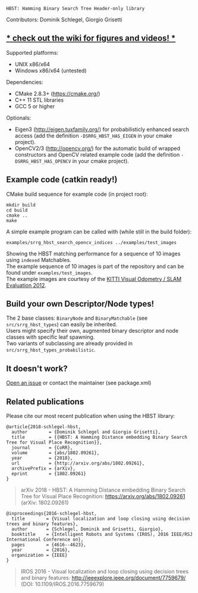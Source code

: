     HBST: Hamming Binary Search Tree Header-only library
Contributors: Dominik Schlegel, Giorgio Grisetti
## [* check out the wiki for figures and videos! *](https://gitlab.com/srrg-software/srrg_hbst/wikis/home)
Supported platforms:
- UNIX x86/x64
- Windows x86/x64 (untested) <br/>

Dependencies:
- CMake 2.8.3+ (https://cmake.org/)
- C++ 11 STL libraries <br/>
- GCC 5 or higher

Optionals:
- Eigen3 (http://eigen.tuxfamily.org/) for probabilisticly enhanced search access (add the definition `-DSRRG_HBST_HAS_EIGEN` in your cmake project).
- OpenCV2/3 (http://opencv.org/) for the automatic build of wrapped constructors and OpenCV related example code (add the definition `-DSRRG_HBST_HAS_OPENCV` in your cmake project). <br/>

## Example code (catkin ready!)
CMake build sequence for example code (in project root):

    mkdir build
    cd build
    cmake ..
    make

A simple example program can be called with (while still in the build folder):

    examples/srrg_hbst_search_opencv_indices ../examples/test_images

Showing the HBST matching performance for a sequence of 10 images using `indexed` Matchables. <br>
The example sequence of 10 images is part of the repository and can be found under `examples/test_images`. <br>
The example images are courtesy of the [KITTI Visual Odometry / SLAM Evaluation 2012](http://www.cvlibs.net/datasets/kitti/eval_odometry.php).


## Build your own Descriptor/Node types!
The 2 base classes: `BinaryNode` and `BinaryMatchable` (see `src/srrg_hbst_types`) can easily be inherited. <br>
Users might specify their own, augmented binary descriptor and node classes with specific leaf spawning. <br>
Two variants of subclassing are already provided in `src/srrg_hbst_types_probabilistic`.

## It doesn't work?
[Open an issue](https://gitlab.com/srrg-software/srrg_hbst/issues) or contact the maintainer (see package.xml)

## Related publications
Please cite our most recent publication when using the HBST library: <br>

    @article{2018-schlegel-hbst,
      author        = {Dominik Schlegel and Giorgio Grisetti},
      title         = {{HBST: A Hamming Distance embedding Binary Search Tree for Visual Place Recognition}},
      journal       = {CoRR},
      volume        = {abs/1802.09261},
      year          = {2018},
      url           = {http://arxiv.org/abs/1802.09261},
      archivePrefix = {arXiv},
      eprint        = {1802.09261}
    }

> arXiv 2018 - HBST: A Hamming Distance embedding Binary Search Tree for Visual Place Recognition: https://arxiv.org/abs/1802.09261 (arXiv: 1802.09261)

    @inproceedings{2016-schlegel-hbst,
      title        = {Visual localization and loop closing using decision trees and binary features},
      author       = {Schlegel, Dominik and Grisetti, Giorgio},
      booktitle    = {Intelligent Robots and Systems (IROS), 2016 IEEE/RSJ International Conference on},
      pages        = {4616--4623},
      year         = {2016},
      organization = {IEEE}
    }
    
> IROS 2016 - Visual localization and loop closing using decision trees and binary features: http://ieeexplore.ieee.org/document/7759679/ (DOI: 10.1109/IROS.2016.7759679)
